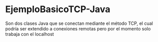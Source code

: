 # EjemploBasicoTCP-Java
Son dos clases Java que se conectan mediante el método TCP, el cual podría ser extendido a conexiones remotas pero por el momento solo trabaja con el localhost
